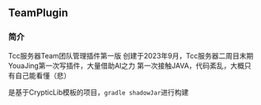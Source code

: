 ## TeamPlugin

### 简介
Tcc服务器Team团队管理插件第一版
创建于2023年9月，Tcc服务器二周目末期
YouaJing第一次写插件，大量借助AI之力
第一次接触JAVA，代码紊乱，大概只有自己能看懂（悲）

是基于CrypticLib模板的项目，```gradle shadowJar```进行构建
